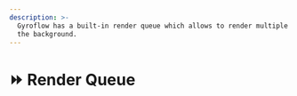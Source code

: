 ```yaml
---
description: >-
  Gyroflow has a built-in render queue which allows to render multiple files in
  the background.
---
```


# ⏩ Render Queue


